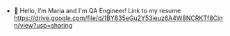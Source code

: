 - 👋 Hello, I’m Maria and I'm  QA Engineer!
Link to my resume https://drive.google.com/file/d/1BY835eGu2Y53ieuz6A4W8NCRKTf8Cjnn/view?usp=sharing


